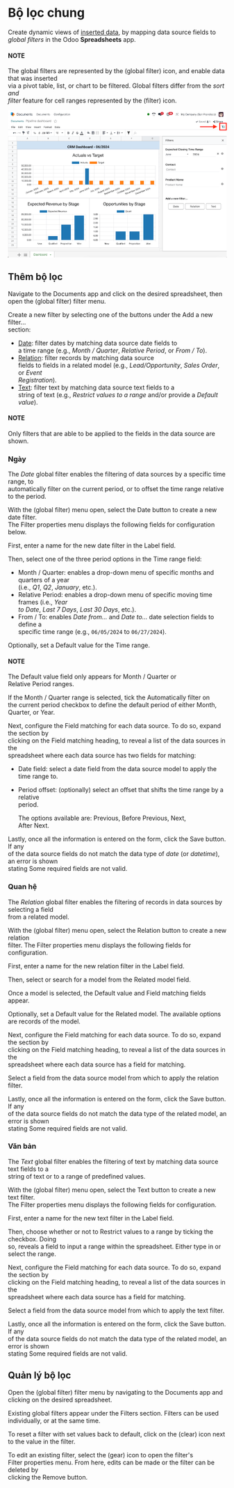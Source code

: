 # Bộ lọc chung

Create dynamic views of [inserted data](insert.md), by mapping data source fields to *global
filters* in the Odoo **Spreadsheets** app.

#### NOTE

The global filters are represented by the  (global filter) icon, and enable data that was inserted\
via a pivot table, list, or chart to be filtered. Global filters differ from the _sort and_\
_filter_ feature for cell ranges represented by the (filter) icon.

![The global filters menu sidebar on a spreadsheet.](../../../.gitbook/assets/global-filters-menu.png)

## Thêm bộ lọc

Navigate to the Documents app and click on the desired spreadsheet, then open the (global filter) filter menu.

Create a new filter by selecting one of the buttons under the Add a new filter...\
section:

* [Date](global_filters.md#spreadsheet-global-filter-date): filter dates by matching data source date fields to\
  a time range (e.g., _Month / Quarter_, _Relative Period_, or _From / To_).
* [Relation](global_filters.md#spreadsheet-global-filter-relation): filter records by matching data source\
  fields to fields in a related model (e.g., _Lead/Opportunity_, _Sales Order_, or _Event_\
  _Registration_).
* [Text](global_filters.md#spreadsheet-global-filter-text): filter text by matching data source text fields to a\
  string of text (e.g., _Restrict values to a range_ and/or provide a _Default value_).

#### NOTE

Only filters that are able to be applied to the fields in the data source are shown.

### Ngày

The _Date_ global filter enables the filtering of data sources by a specific time range, to\
automatically filter on the current period, or to offset the time range relative to the period.

With the  (global filter) menu open, select the Date button to create a new date filter.\
The Filter properties menu displays the following fields for configuration below.

First, enter a name for the new date filter in the Label field.

Then, select one of the three period options in the Time range field:

* Month / Quarter: enables a drop-down menu of specific months and quarters of a year\
  (i.e., _Q1_, _Q2_, _January_, etc.).
* Relative Period: enables a drop-down menu of specific moving time frames (i.e., _Year_\
  _to Date_, _Last 7 Days_, _Last 30 Days_, etc.).
* From / To: enables _Date from..._ and _Date to..._ date selection fields to define a\
  specific time range (e.g., `06/05/2024` to `06/27/2024`).

Optionally, set a Default value for the Time range.

#### NOTE

The Default value field only appears for Month / Quarter or\
Relative Period ranges.

If the Month / Quarter range is selected, tick the Automatically filter on\
the current period checkbox to define the default period of either Month,\
Quarter, or Year.

Next, configure the Field matching for each data source. To do so, expand the section by\
clicking on the Field matching heading, to reveal a list of the data sources in the\
spreadsheet where each data source has two fields for matching:

* Date field: select a date field from the data source model to apply the time range to.
*   Period offset: (optionally) select an offset that shifts the time range by a relative\
    period.

    The options available are: Previous, Before Previous, Next,\
    After Next.

Lastly, once all the information is entered on the form, click the Save button. If any\
of the data source fields do not match the data type of _date_ (or _datetime_), an error is shown\
stating Some required fields are not valid.

### Quan hệ

The _Relation_ global filter enables the filtering of records in data sources by selecting a field\
from a related model.

With the  (global filter) menu open, select the Relation button to create a new relation\
filter. The Filter properties menu displays the following fields for configuration.

First, enter a name for the new relation filter in the Label field.

Then, select or search for a model from the Related model field.

Once a model is selected, the Default value and Field matching fields\
appear.

Optionally, set a Default value for the Related model. The available options\
are records of the model.

Next, configure the Field matching for each data source. To do so, expand the section by\
clicking on the Field matching heading, to reveal a list of the data sources in the\
spreadsheet where each data source has a field for matching.

Select a field from the data source model from which to apply the relation filter.

Lastly, once all the information is entered on the form, click the Save button. If any\
of the data source fields do not match the data type of the related model, an error is shown\
stating Some required fields are not valid.

### Văn bản

The _Text_ global filter enables the filtering of text by matching data source text fields to a\
string of text or to a range of predefined values.

With the  (global filter) menu open, select the Text button to create a new text filter.\
The Filter properties menu displays the following fields for configuration.

First, enter a name for the new text filter in the Label field.

Then, choose whether or not to Restrict values to a range by ticking the checkbox. Doing\
so, reveals a field to input a range within the spreadsheet. Either type in or select the range.

Next, configure the Field matching for each data source. To do so, expand the section by\
clicking on the Field matching heading, to reveal a list of the data sources in the\
spreadsheet where each data source has a field for matching.

Select a field from the data source model from which to apply the text filter.

Lastly, once all the information is entered on the form, click the Save button. If any\
of the data source fields do not match the data type of the related model, an error is shown\
stating Some required fields are not valid.

## Quản lý bộ lọc

Open the  (global filter) filter menu by navigating to the Documents app and\
clicking on the desired spreadsheet.

Existing global filters appear under the Filters section. Filters can be used\
individually, or at the same time.

To reset a filter with set values back to default, click on the (clear) icon next\
to the value in the filter.

To edit an existing filter, select the (gear) icon to open the filter's\
Filter properties menu. From here, edits can be made or the filter can be deleted by\
clicking the Remove button.
